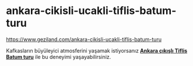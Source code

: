 # ankara-cikisli-ucakli-tiflis-batum-turu
https://www.geziland.com/ankara-cikisli-ucakli-tiflis-batum-turu



Kafkasların büyüleyici atmosferini yaşamak istiyorsanız **[Ankara çıkışlı Tiflis Batum turu](https://www.geziland.com/ankara-cikisli-ucakli-tiflis-batum-turu)** ile bu deneyimi yaşayabilirsiniz.
